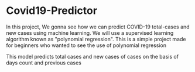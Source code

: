 # Covid19-Predictor
In this project, We gonna see how we can predict COVID-19 total-cases and new cases using machine learning. We will use a supervised learning algorithm known as "polynomial regression". This is a simple project made for beginners who wanted to see the use of polynomial regression

This model predicts total cases and new cases of cases on the basis of days count and previous cases


